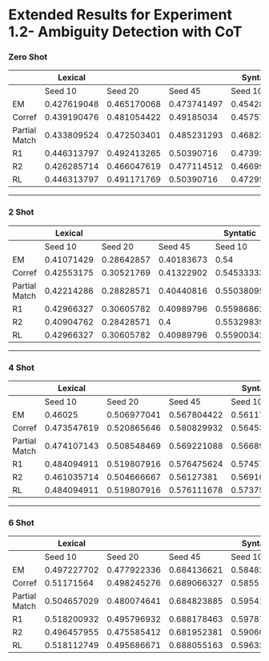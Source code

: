 # Extended Results for Experiment 1.2- Ambiguity Detection with CoT


### Zero Shot 

|               | Lexical     |             |             | Syntatic    |             |             | Semantic    |             |             | Pragmatic   |             |             | Vagueness   |             |             |
|---------------|-------------|-------------|-------------|-------------|-------------|-------------|-------------|-------------|-------------|-------------|-------------|-------------|-------------|-------------|-------------|
|               | Seed 10     | Seed 20     | Seed 45     | Seed 10     | Seed 20     | Seed 45     | Seed 10     | Seed 20     | Seed 45     | Seed 10     | Seed 20     | Seed 45     | Seed 10     | Seed 20     | Seed 45     |
| EM            | 0.427619048 | 0.465170068 | 0.473741497 | 0.454285714 | 0.476666667 | 0.467312925 | 0.175238095 | 0.172857143 | 0.153809524 | 0.218666667 | 0.25547619  | 0.188571429 | 0.135333333 | 0.177142857 | 0.217428571 |
| Corref        | 0.439190476 | 0.481054422 | 0.49185034  | 0.457571429 | 0.481904762 | 0.481312925 | 0.175238095 | 0.173809524 | 0.153809524 | 0.218666667 | 0.255884354 | 0.188571429 | 0.136761905 | 0.17952381  | 0.219571429 |
| Partial Match | 0.433809524 | 0.472503401 | 0.485231293 | 0.468238095 | 0.48847619  | 0.484598639 | 0.188333333 | 0.188190476 | 0.178333333 | 0.251503401 | 0.292710884 | 0.234789116 | 0.169598639 | 0.202129252 | 0.250248299 |
| R1            | 0.446313797 | 0.492413265 | 0.50390716  | 0.47393885  | 0.489908052 | 0.496157368 | 0.183799197 | 0.182605114 | 0.16380369  | 0.242565974 | 0.276458578 | 0.207960217 | 0.161898643 | 0.202272855 | 0.241736655 |
| R2            | 0.426285714 | 0.466047619 | 0.477114512 | 0.466995122 | 0.484457203 | 0.487180217 | 0.176663707 | 0.175196956 | 0.154310616 | 0.226813176 | 0.265609761 | 0.195972354 | 0.143548745 | 0.186155958 | 0.224891822 |
| RL            | 0.446313797 | 0.491171769 | 0.50390716  | 0.472954812 | 0.48847029  | 0.494015571 | 0.183799197 | 0.182605114 | 0.163435045 | 0.241038763 | 0.275783807 | 0.206918551 | 0.157599323 | 0.198177617 | 0.237382913 |

---

### 2 Shot

|               | Lexical    |            |            | Syntatic   |            |            | Semantic   |            |            | Pragmatic  |            |            | Vagueness  |            |            |
|---------------|------------|------------|------------|------------|------------|------------|------------|------------|------------|------------|------------|------------|------------|------------|------------|
|               | Seed 10    | Seed 20    | Seed 45    | Seed 10    | Seed 20    | Seed 45    | Seed 10    | Seed 20    | Seed 45    | Seed 10    | Seed 20    | Seed 45    | Seed 10    | Seed 20    | Seed 45    |
| EM            | 0.41071429 | 0.28642857 | 0.40183673 | 0.54       | 0.58571429 | 0.57880952 | 0.39857143 | 0.42357143 | 0.34071429 | 0.16966667 | 0.54271429 | 0.11628571 | 0.39288435 | 0.67585714 | 0.44047619 |
| Corref        | 0.42553175 | 0.30521769 | 0.41322902 | 0.54533333 | 0.58890476 | 0.59904762 | 0.41285714 | 0.44404762 | 0.34642857 | 0.1702381  | 0.54785714 | 0.11780952 | 0.4045034  | 0.68347619 | 0.45504762 |
| Partial Match | 0.42214286 | 0.28828571 | 0.40440816 | 0.55038095 | 0.58928571 | 0.58657143 | 0.39857143 | 0.42357143 | 0.34690476 | 0.18919048 | 0.5512381  | 0.1615102  | 0.41227211 | 0.68042857 | 0.46131973 |
| R1            | 0.42966327 | 0.30605782 | 0.40989796 | 0.55986862 | 0.59041412 | 0.59778942 | 0.41022746 | 0.4401542  | 0.35082205 | 0.18562095 | 0.55153683 | 0.14434043 | 0.42040023 | 0.69145599 | 0.46984949 |
| R2            | 0.40904762 | 0.28428571 | 0.4        | 0.55329839 | 0.58636981 | 0.59176249 | 0.39897959 | 0.42357143 | 0.34154864 | 0.16771995 | 0.53497767 | 0.1283278  | 0.3947834  | 0.68130385 | 0.44404937 |
| RL            | 0.42966327 | 0.30605782 | 0.40989796 | 0.55900342 | 0.58995493 | 0.59692753 | 0.41022746 | 0.4401542  | 0.35082205 | 0.18562095 | 0.55010195 | 0.1427134  | 0.41570636 | 0.68839476 | 0.46539371 |

---

### 4 Shot

|               | Lexical     |             |             | Syntatic    |             |             | Semantic    |             |             | Pragmatic   |             |             | Vagueness   |             |             |
|---------------|-------------|-------------|-------------|-------------|-------------|-------------|-------------|-------------|-------------|-------------|-------------|-------------|-------------|-------------|-------------|
|               | Seed 10     | Seed 20     | Seed 45     | Seed 10     | Seed 20     | Seed 45     | Seed 10     | Seed 20     | Seed 45     | Seed 10     | Seed 20     | Seed 45     | Seed 10     | Seed 20     | Seed 45     |
| EM            | 0.46025     | 0.506977041 | 0.567804422 | 0.561178571 | 0.628392857 | 0.64297619  | 0.575       | 0.612857143 | 0.447857143 | 0.324994898 | 0.324847506 | 0.317923469 | 0.458295918 | 0.556892857 | 0.577280612 |
| Corref        | 0.473547619 | 0.520865646 | 0.580829932 | 0.564535714 | 0.633214286 | 0.655285714 | 0.587166667 | 0.61702381  | 0.451666667 | 0.336394558 | 0.338613946 | 0.31889966  | 0.472445578 | 0.571857143 | 0.609989796 |
| Partial Match | 0.474107143 | 0.508548469 | 0.569221088 | 0.56689966  | 0.63447619  | 0.649054422 | 0.575357143 | 0.618214286 | 0.449166667 | 0.332316327 | 0.332278912 | 0.35592517  | 0.471187075 | 0.56425     | 0.578578231 |
| R1            | 0.484094911 | 0.519807916 | 0.576475624 | 0.574576683 | 0.633301637 | 0.657591261 | 0.58655814  | 0.617706198 | 0.455038734 | 0.33990361  | 0.333368357 | 0.339245866 | 0.479256323 | 0.583269829 | 0.606632724 |
| R2            | 0.461035714 | 0.504666667 | 0.56127381  | 0.56910464  | 0.629833938 | 0.651575617 | 0.575283883 | 0.612857143 | 0.449596348 | 0.309633002 | 0.305452189 | 0.327862189 | 0.454107895 | 0.561687467 | 0.575349403 |
| RL            | 0.484094911 | 0.519807916 | 0.576111678 | 0.573754968 | 0.632503863 | 0.656654065 | 0.58655814  | 0.617706198 | 0.454883405 | 0.339168066 | 0.331480538 | 0.338187165 | 0.474877922 | 0.579706904 | 0.602138677 |

---

### 6 Shot

|               | Lexical     |             |             | Syntatic    |             |             | Semantic    |             |             | Pragmatic   |             |             | Vagueness   |             |             |
|---------------|-------------|-------------|-------------|-------------|-------------|-------------|-------------|-------------|-------------|-------------|-------------|-------------|-------------|-------------|-------------|
|               | Seed 10     | Seed 20     | Seed 45     | Seed 10     | Seed 20     | Seed 45     | Seed 10     | Seed 20     | Seed 45     | Seed 10     | Seed 20     | Seed 45     | Seed 10     | Seed 20     | Seed 45     |
| EM            | 0.497227702 | 0.477922336 | 0.684136621 | 0.584821429 | 0.680178571 | 0.634480159 | 0.610833333 | 0.469550265 | 0.621772487 | 0.403257748 | 0.333918556 | 0.307879031 | 0.402053288 | 0.612662226 | 0.545755039 |
| Corref        | 0.51171564  | 0.498245276 | 0.689066327 | 0.5855      | 0.681796296 | 0.643282596 | 0.625919312 | 0.47901455  | 0.623624339 | 0.409211451 | 0.349998677 | 0.312275132 | 0.427516156 | 0.626948696 | 0.572027463 |
| Partial Match | 0.504657029 | 0.480074641 | 0.684823885 | 0.595419501 | 0.682743386 | 0.640190476 | 0.610965608 | 0.473941799 | 0.622420635 | 0.414787604 | 0.335921391 | 0.331893238 | 0.405432162 | 0.616779195 | 0.549038423 |
| R1            | 0.518200932 | 0.495796932 | 0.688178463 | 0.597875131 | 0.682902549 | 0.649959687 | 0.625013044 | 0.480247868 | 0.624761638 | 0.41750711  | 0.342106732 | 0.323484904 | 0.42647182  | 0.634614939 | 0.570872028 |
| R2            | 0.496457955 | 0.475585412 | 0.681952381 | 0.590608666 | 0.681227954 | 0.643939241 | 0.610833333 | 0.469441771 | 0.622825078 | 0.394703349 | 0.305466679 | 0.308030341 | 0.395720019 | 0.618614783 | 0.541991088 |
| RL            | 0.518112749 | 0.495686671 | 0.688055163 | 0.596328938 | 0.682644258 | 0.648810098 | 0.625013044 | 0.480247868 | 0.624743931 | 0.416931244 | 0.340961562 | 0.322757731 | 0.422476733 | 0.632772409 | 0.566929631 |
